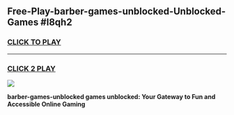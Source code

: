 
## Free-Play-barber-games-unblocked-Unblocked-Games #l8qh2
<h3>
<a href="https://news.freeplayer.one?title=barber-games-unblocked&ref=8M">CLICK TO PLAY</a></h3>
<hr>

<h3>
<a href="https://news.freeplayer.one?title=barber-games-unblocked&ref=8M">CLICK 2 PLAY</a>
  
</h3>

<a href="https://news.freeplayer.one?title=barber-games-unblocked&ref=8M"><img src="https://clearcache.store/games.png"></a>


**barber-games-unblocked games unblocked: Your Gateway to Fun and Accessible Online Gaming**

